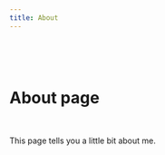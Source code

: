 ```yaml
---
title: About
---
```

&nbsp;

&nbsp;

# About page

&nbsp;

This page tells you a little bit about me.
